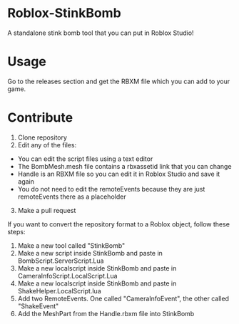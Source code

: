 # Roblox-StinkBomb
A standalone stink bomb tool that you can put in Roblox Studio!

# Usage
Go to the releases section and get the RBXM file which you can add to your game.

# Contribute
1. Clone repository
2. Edit any of the files:
- You can edit the script files using a text editor
- The BombMesh.mesh file contains a rbxassetid link that you can change 
- Handle is an RBXM file so you can edit it in Roblox Studio and save it again
- You do not need to edit the remoteEvents because they are just remoteEvents there as a placeholder

3. Make a pull request

If you want to convert the repository format to a Roblox object, follow these steps:
1. Make a new tool called "StinkBomb"
2. Make a new script inside StinkBomb and paste in BombScript.ServerScript.Lua
3. Make a new localscript inside StinkBomb and paste in CameraInfoScript.LocalScript.Lua
4. Make a new localscript inside StinkBomb and paste in ShakeHelper.LocalScript.lua
5. Add two RemoteEvents. One called "CameraInfoEvent", the other called "ShakeEvent"
6. Add the MeshPart from the Handle.rbxm file into StinkBomb
